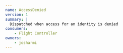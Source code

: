 ```yaml
---
name: AccessDenied
version: 1
summary: |
  Dispatched when access for an identity is denied
consumers:
    - Flight Controller
owners:
    - josharmi
---
```



<NodeGraph title="Consumer / Producer Diagram" />

<Schema />

<EventExamples />
